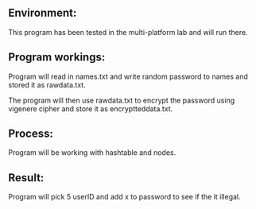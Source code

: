 ## Environment: 
This program has been tested in the multi-platform lab and will run there.

## Program workings:
Program will read in names.txt and write random password to names and stored it as rawdata.txt.

The program will then use rawdata.txt to encrypt the password using vigenere cipher and store it as encryptteddata.txt.

## Process:
Program will be working with hashtable and nodes. 

## Result:
Program will pick 5 userID and add x to password to see if the it illegal.





